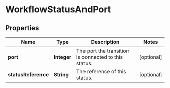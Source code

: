 # WorkflowStatusAndPort

## Properties
Name | Type | Description | Notes
------------ | ------------- | ------------- | -------------
**port** | **Integer** | The port the transition is connected to this status. |  [optional]
**statusReference** | **String** | The reference of this status. |  [optional]
